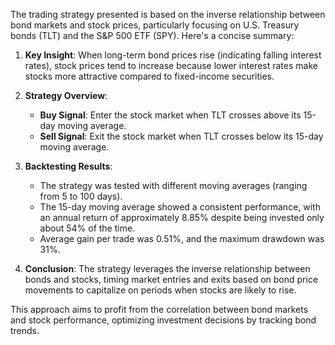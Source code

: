 The trading strategy presented is based on the inverse relationship between bond markets and stock prices, particularly focusing on U.S. Treasury bonds (TLT) and the S&P 500 ETF (SPY). Here's a concise summary:

1. **Key Insight**: When long-term bond prices rise (indicating falling interest rates), stock prices tend to increase because lower interest rates make stocks more attractive compared to fixed-income securities.

2. **Strategy Overview**:
   - **Buy Signal**: Enter the stock market when TLT crosses above its 15-day moving average.
   - **Sell Signal**: Exit the stock market when TLT crosses below its 15-day moving average.

3. **Backtesting Results**:
   - The strategy was tested with different moving averages (ranging from 5 to 100 days).
   - The 15-day moving average showed a consistent performance, with an annual return of approximately 8.85% despite being invested only about 54% of the time.
   - Average gain per trade was 0.51%, and the maximum drawdown was 31%.

4. **Conclusion**: The strategy leverages the inverse relationship between bonds and stocks, timing market entries and exits based on bond price movements to capitalize on periods when stocks are likely to rise.

This approach aims to profit from the correlation between bond markets and stock performance, optimizing investment decisions by tracking bond trends.
